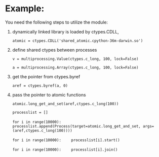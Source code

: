 # Example:

You need the following steps to utilize the module:

1) dynamically linked library is loaded by ctypes.CDLL,

    `atomic = ctypes.CDLL('shared_atomic.cpython-36m-darwin.so')`

2) define shared ctypes between processes

    `v = multiprocessing.Value(ctypes.c_long, 100, lock=False)`
    
    `a = multiprocessing.Array(ctypes.c_long, 100, lock=False)`
    
3) get the pointer from ctypes.byref
    
    `aref = ctypes.byref(a, 0)`

4) pass the pointer to atomic functions
    
    `atomic.long_get_and_set(aref,ctypes.c_long(100))`
    
    `processlist = []`
    
    `for i in range(10000):`
    `    processlist.append(Process(target=atomic.long_get_and_set, args=(aref,ctypes.c_long(100))))`

    `for i in range(10000):`
    `    processlist[i].start()`

    `for i in range(10000):`
    `    processlist[i].join()`

